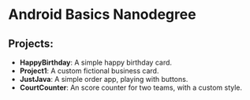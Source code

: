 # Android Basics Nanodegree

## Projects:

  - **HappyBirthday**: A simple happy birthday card.
  - **Project1**: A custom fictional business card.
  - **JustJava**: A simple order app, playing with buttons.
  - **CourtCounter**: An score counter for two teams, with a custom style.